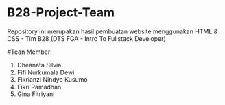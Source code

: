 # B28-Project-Team
Repository ini merupakan hasil pembuatan website menggunakan HTML &amp; CSS -  Tim B28 (DTS FGA - Intro To Fullstack Developer)

#Tean Member:
1. Dheanata Silvia
2. Fifi Nurkumala Dewi
3. Fikrianzi Nindyo Kusumo
4. Fikri Ramadhan
5. Gina Fitriyani
